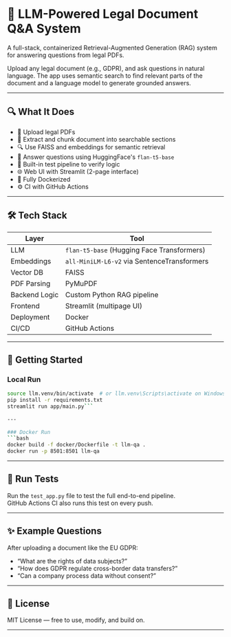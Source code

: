 # 🧠 LLM-Powered Legal Document Q&A System

A full-stack, containerized Retrieval-Augmented Generation (RAG) system for answering questions from legal PDFs.

Upload any legal document (e.g., GDPR), and ask questions in natural language. The app uses semantic search to find relevant parts of the document and a language model to generate grounded answers.

---

## 🔍 What It Does

- 📄 Upload legal PDFs
- 🧩 Extract and chunk document into searchable sections
- 🔍 Use FAISS and embeddings for semantic retrieval
- 🧠 Answer questions using HuggingFace's `flan-t5-base`
- 🧪 Built-in test pipeline to verify logic
- 🌐 Web UI with Streamlit (2-page interface)
- 🐳 Fully Dockerized
- ⚙️ CI with GitHub Actions

---

## 🛠 Tech Stack

| Layer            | Tool                                       |
|------------------|---------------------------------------------|
| LLM              | `flan-t5-base` (Hugging Face Transformers)  |
| Embeddings       | `all-MiniLM-L6-v2` via SentenceTransformers |
| Vector DB        | FAISS                                       |
| PDF Parsing      | PyMuPDF                                     |
| Backend Logic    | Custom Python RAG pipeline                  |
| Frontend         | Streamlit (multipage UI)                    |
| Deployment       | Docker                                      |
| CI/CD            | GitHub Actions                              |

---

## 🚀 Getting Started

### Local Run

```bash python3 -m venv llm.venv
source llm.venv/bin/activate  # or llm.venv\Scripts\activate on Windows
pip install -r requirements.txt
streamlit run app/main.py```
	
---
	
### Docker Run
```bash
docker build -f docker/Dockerfile -t llm-qa .
docker run -p 8501:8501 llm-qa
```
---

## 🧪 Run Tests

Run the `test_app.py` file to test the full end-to-end pipeline.  
GitHub Actions CI also runs this test on every push.

---

## ✨ Example Questions

After uploading a document like the EU GDPR:

- “What are the rights of data subjects?”
- “How does GDPR regulate cross-border data transfers?”
- “Can a company process data without consent?”

---

## 📄 License

MIT License — free to use, modify, and build on.

---